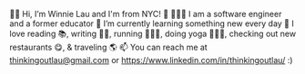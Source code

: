 👋🏼 Hi, I’m Winnie Lau and I'm from NYC! 🗽
👩🏻‍💻 I am a software engineer and a former educator
🌼 I’m currently learning something new every day
💓 I love reading 📚, writing ✍🏼, running 🏃🏻‍♀️, doing yoga 🧘🏻‍♀️, checking out new restaurants 😋, & traveling 🌎
📫 You can reach me at thinkingoutlau@gmail.com or https://www.linkedin.com/in/thinkingoutlau/ :)
